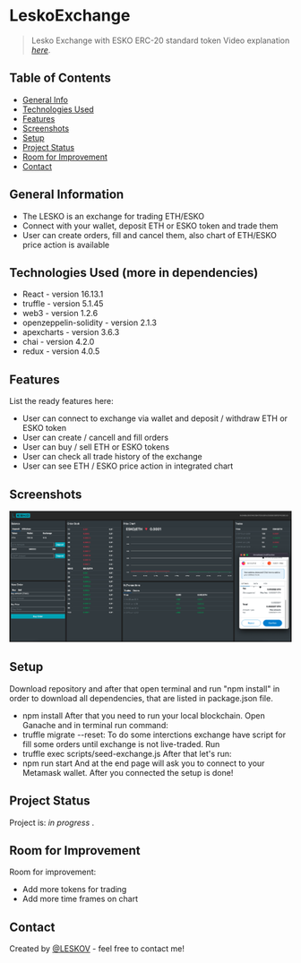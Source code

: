 # LeskoExchange
>Lesko Exchange with ESKO ERC-20 standard token
>Video explanation [_here_](https://drive.google.com/file/d/13waCMZJIXLVzaYtnbivB_x1prBfJPPPY/view?usp=sharing). 

## Table of Contents
* [General Info](#general-information)
* [Technologies Used](#technologies-used)
* [Features](#features)
* [Screenshots](#screenshots)
* [Setup](#setup)
* [Project Status](#project-status)
* [Room for Improvement](#room-for-improvement)
* [Contact](#contact)


## General Information
- The LESKO is an exchange for trading ETH/ESKO
- Connect with your wallet, deposit ETH or ESKO token and trade them
- User can create orders, fill and cancel them, also chart of ETH/ESKO price action is available


## Technologies Used (more in dependencies)
- React - version 16.13.1
- truffle - version 5.1.45
- web3 - version 1.2.6
- openzeppelin-solidity - version 2.1.3
- apexcharts - version 3.6.3
- chai - version 4.2.0
- redux - version 4.0.5
  

## Features
List the ready features here:
- User can connect to exchange via wallet and deposit / withdraw ETH or ESKO token
- User can create / cancell and fill orders
- User can buy / sell ETH or ESKO tokens
- User can check all trade history of the exchange
- User can see ETH / ESKO price action in integrated chart

## Screenshots
![Example screenshot](./Screenshot.png)


## Setup
Download repository and after that open terminal and run "npm install" in order to download all dependencies, that are listed in package.json file. 
* npm install
After that you need to run your local blockchain. Open Ganache and in terminal run command:
* truffle migrate --reset:
To do some interctions exchange have script for fill some orders until exchange is not live-traded. Run
* truffle exec scripts/seed-exchange.js
After that let's run:
* npm run start
And at the end page will ask you to connect to your Metamask wallet. After you connected the setup is done!


## Project Status
Project is: _in progress_ . 


## Room for Improvement

Room for improvement:
- Add more tokens for trading
- Add more time frames on chart


## Contact
Created by [@LESKOV]([https://www.flynerd.pl/](https://www.linkedin.com/in/ivan-lieskov-4b5664189/)) - feel free to contact me!
